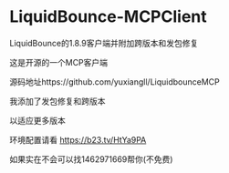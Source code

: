 # LiquidBounce-MCPClient
LiquidBounce的1.8.9客户端并附加跨版本和发包修复

这是开源的一个MCP客户端

源码地址https://github.com/yuxiangll/LiquidbounceMCP

我添加了发包修复和跨版本

以适应更多版本

环境配置请看 https://b23.tv/HtYa9PA

如果实在不会可以找1462971669帮你(不免费)


